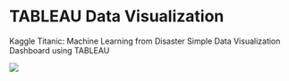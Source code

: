 # TABLEAU Data Visualization

Kaggle Titanic: Machine Learning from Disaster Simple Data Visualization Dashboard using TABLEAU <br>

![](https://github.com/pierpaolo28/Data-Visualization/blob/master/Tableau/TItanic.PNG?raw=true)

